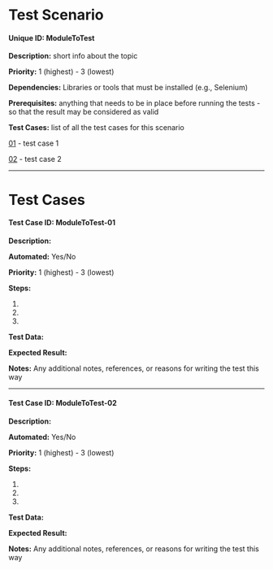 # Test Scenario

#### Unique ID: ModuleToTest

**Description:** short info about the topic 

**Priority:** 1 (highest) - 3 (lowest)

**Dependencies:** Libraries or tools that must be installed (e.g., Selenium)

**Prerequisites:** anything that needs to be in place before running the tests - so that the result may be considered as valid

**Test Cases:** list of all the test cases for this scenario

[01](#test-case-id-moduletotest-01) - test case 1

[02](#test-case-id-moduletotest-02) - test case 2


_____

# Test Cases

#### Test Case ID: ModuleToTest-01

**Description:**

**Automated:** Yes/No 

**Priority:** 1 (highest) - 3 (lowest)

**Steps:**

1. 

2. 

3. 

**Test Data:**

**Expected Result:**



**Notes:** Any additional notes, references, or reasons for writing the test this way

---

#### Test Case ID: ModuleToTest-02

**Description:**

**Automated:** Yes/No 

**Priority:** 1 (highest) - 3 (lowest)

**Steps:**

1. 

2. 

3. 

**Test Data:**

**Expected Result:**



**Notes:** Any additional notes, references, or reasons for writing the test this way
